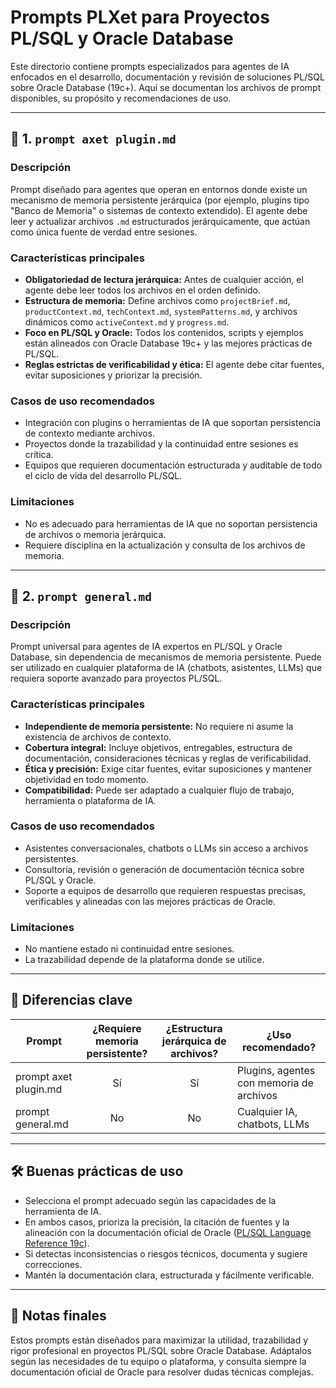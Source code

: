 # Prompts PLXet para Proyectos PL/SQL y Oracle Database

Este directorio contiene prompts especializados para agentes de IA enfocados en el desarrollo, documentación y revisión de soluciones PL/SQL sobre Oracle Database (19c+). Aquí se documentan los archivos de prompt disponibles, su propósito y recomendaciones de uso.

---

## 📄 1. `prompt axet plugin.md`

### Descripción
Prompt diseñado para agentes que operan en entornos donde existe un mecanismo de memoria persistente jerárquica (por ejemplo, plugins tipo "Banco de Memoria" o sistemas de contexto extendido). El agente debe leer y actualizar archivos `.md` estructurados jerárquicamente, que actúan como única fuente de verdad entre sesiones.

### Características principales
- **Obligatoriedad de lectura jerárquica:** Antes de cualquier acción, el agente debe leer todos los archivos en el orden definido.
- **Estructura de memoria:** Define archivos como `projectBrief.md`, `productContext.md`, `techContext.md`, `systemPatterns.md`, y archivos dinámicos como `activeContext.md` y `progress.md`.
- **Foco en PL/SQL y Oracle:** Todos los contenidos, scripts y ejemplos están alineados con Oracle Database 19c+ y las mejores prácticas de PL/SQL.
- **Reglas estrictas de verificabilidad y ética:** El agente debe citar fuentes, evitar suposiciones y priorizar la precisión.

### Casos de uso recomendados
- Integración con plugins o herramientas de IA que soportan persistencia de contexto mediante archivos.
- Proyectos donde la trazabilidad y la continuidad entre sesiones es crítica.
- Equipos que requieren documentación estructurada y auditable de todo el ciclo de vida del desarrollo PL/SQL.

### Limitaciones
- No es adecuado para herramientas de IA que no soportan persistencia de archivos o memoria jerárquica.
- Requiere disciplina en la actualización y consulta de los archivos de memoria.

---

## 📄 2. `prompt general.md`

### Descripción
Prompt universal para agentes de IA expertos en PL/SQL y Oracle Database, sin dependencia de mecanismos de memoria persistente. Puede ser utilizado en cualquier plataforma de IA (chatbots, asistentes, LLMs) que requiera soporte avanzado para proyectos PL/SQL.

### Características principales
- **Independiente de memoria persistente:** No requiere ni asume la existencia de archivos de contexto.
- **Cobertura integral:** Incluye objetivos, entregables, estructura de documentación, consideraciones técnicas y reglas de verificabilidad.
- **Ética y precisión:** Exige citar fuentes, evitar suposiciones y mantener objetividad en todo momento.
- **Compatibilidad:** Puede ser adaptado a cualquier flujo de trabajo, herramienta o plataforma de IA.

### Casos de uso recomendados
- Asistentes conversacionales, chatbots o LLMs sin acceso a archivos persistentes.
- Consultoría, revisión o generación de documentación técnica sobre PL/SQL y Oracle.
- Soporte a equipos de desarrollo que requieren respuestas precisas, verificables y alineadas con las mejores prácticas de Oracle.

### Limitaciones
- No mantiene estado ni continuidad entre sesiones.
- La trazabilidad depende de la plataforma donde se utilice.

---

## 🔑 Diferencias clave

| Prompt                   | ¿Requiere memoria persistente? | ¿Estructura jerárquica de archivos? | ¿Uso recomendado?                        |
|--------------------------|:------------------------------:|:------------------------------------:|------------------------------------------|
| prompt axet plugin.md    | Sí                             | Sí                                   | Plugins, agentes con memoria de archivos |
| prompt general.md        | No                             | No                                   | Cualquier IA, chatbots, LLMs             |

---

## 🛠️ Buenas prácticas de uso

- Selecciona el prompt adecuado según las capacidades de la herramienta de IA.
- En ambos casos, prioriza la precisión, la citación de fuentes y la alineación con la documentación oficial de Oracle ([PL/SQL Language Reference 19c](https://docs.oracle.com/en/database/oracle/oracle-database/19/lnpls/index.html)).
- Si detectas inconsistencias o riesgos técnicos, documenta y sugiere correcciones.
- Mantén la documentación clara, estructurada y fácilmente verificable.

---

## 📌 Notas finales

Estos prompts están diseñados para maximizar la utilidad, trazabilidad y rigor profesional en proyectos PL/SQL sobre Oracle Database. Adáptalos según las necesidades de tu equipo o plataforma, y consulta siempre la documentación oficial de Oracle para resolver dudas técnicas complejas.
